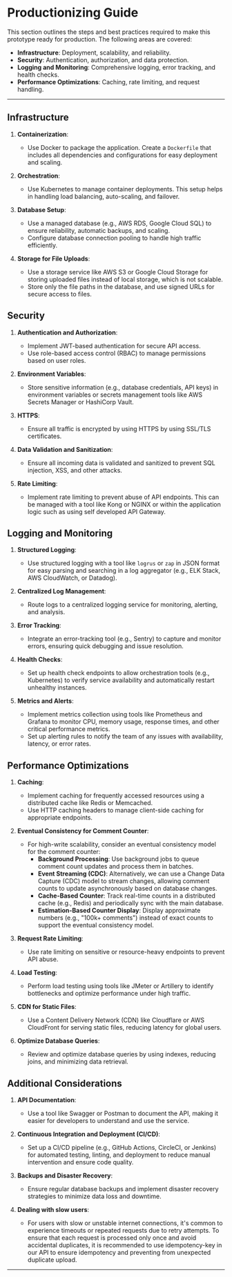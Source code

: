 # Productionizing Guide

This section outlines the steps and best practices required to make this prototype ready for production. The following areas are covered:

- **Infrastructure**: Deployment, scalability, and reliability.
- **Security**: Authentication, authorization, and data protection.
- **Logging and Monitoring**: Comprehensive logging, error tracking, and health checks.
- **Performance Optimizations**: Caching, rate limiting, and request handling.

---

## Infrastructure

1. **Containerization**:
   - Use Docker to package the application. Create a `Dockerfile` that includes all dependencies and configurations for easy deployment and scaling.

2. **Orchestration**:
   - Use Kubernetes to manage container deployments. This setup helps in handling load balancing, auto-scaling, and failover.

3. **Database Setup**:
   - Use a managed database (e.g., AWS RDS, Google Cloud SQL) to ensure reliability, automatic backups, and scaling.
   - Configure database connection pooling to handle high traffic efficiently.

4. **Storage for File Uploads**:
   - Use a storage service like AWS S3 or Google Cloud Storage for storing uploaded files instead of local storage, which is not scalable.
   - Store only the file paths in the database, and use signed URLs for secure access to files.

## Security

1. **Authentication and Authorization**:
   - Implement JWT-based authentication for secure API access.
   - Use role-based access control (RBAC) to manage permissions based on user roles.

2. **Environment Variables**:
   - Store sensitive information (e.g., database credentials, API keys) in environment variables or secrets management tools like AWS Secrets Manager or HashiCorp Vault.

3. **HTTPS**:
   - Ensure all traffic is encrypted by using HTTPS by using SSL/TLS certificates.

4. **Data Validation and Sanitization**:
   - Ensure all incoming data is validated and sanitized to prevent SQL injection, XSS, and other attacks.

5. **Rate Limiting**:
   - Implement rate limiting to prevent abuse of API endpoints. This can be managed with a tool like Kong or NGINX or within the application logic such as using self developed API Gateway.

## Logging and Monitoring

1. **Structured Logging**:
   - Use structured logging with a tool like `logrus` or `zap` in JSON format for easy parsing and searching in a log aggregator (e.g., ELK Stack, AWS CloudWatch, or Datadog).

2. **Centralized Log Management**:
   - Route logs to a centralized logging service for monitoring, alerting, and analysis.

3. **Error Tracking**:
   - Integrate an error-tracking tool (e.g., Sentry) to capture and monitor errors, ensuring quick debugging and issue resolution.

4. **Health Checks**:
   - Set up health check endpoints to allow orchestration tools (e.g., Kubernetes) to verify service availability and automatically restart unhealthy instances.

5. **Metrics and Alerts**:
   - Implement metrics collection using tools like Prometheus and Grafana to monitor CPU, memory usage, response times, and other critical performance metrics.
   - Set up alerting rules to notify the team of any issues with availability, latency, or error rates.

## Performance Optimizations

1. **Caching**:
   - Implement caching for frequently accessed resources using a distributed cache like Redis or Memcached.
   - Use HTTP caching headers to manage client-side caching for appropriate endpoints.

2. **Eventual Consistency for Comment Counter**:
   - For high-write scalability, consider an eventual consistency model for the comment counter:
     - **Background Processing**: Use background jobs to queue comment count updates and process them in batches.
     - **Event Streaming (CDC)**: Alternatively, we can use a Change Data Capture (CDC) model to stream changes, allowing comment counts to update asynchronously based on database changes.
     - **Cache-Based Counter**: Track real-time counts in a distributed cache (e.g., Redis) and periodically sync with the main database.
     - **Estimation-Based Counter Display**: Display approximate numbers (e.g., "100k+ comments") instead of exact counts to support the eventual consistency model.


3. **Request Rate Limiting**:
   - Use rate limiting on sensitive or resource-heavy endpoints to prevent API abuse.

4. **Load Testing**:
   - Perform load testing using tools like JMeter or Artillery to identify bottlenecks and optimize performance under high traffic.

5. **CDN for Static Files**:
   - Use a Content Delivery Network (CDN) like Cloudflare or AWS CloudFront for serving static files, reducing latency for global users.

6. **Optimize Database Queries**:
   - Review and optimize database queries by using indexes, reducing joins, and minimizing data retrieval.

## Additional Considerations

1. **API Documentation**:
   - Use a tool like Swagger or Postman to document the API, making it easier for developers to understand and use the service.

2. **Continuous Integration and Deployment (CI/CD)**:
   - Set up a CI/CD pipeline (e.g., GitHub Actions, CircleCI, or Jenkins) for automated testing, linting, and deployment to reduce manual intervention and ensure code quality.

3. **Backups and Disaster Recovery**:
   - Ensure regular database backups and implement disaster recovery strategies to minimize data loss and downtime.

3. **Dealing with slow users**:
   - For users with slow or unstable internet connections, it's common to experience timeouts or repeated requests due to retry attempts. To ensure that each request is processed only once and avoid accidental duplicates,  it is recommended to use idempotency-key in our API to ensure idempotency and preventing from unexpected duplicate upload.

---
